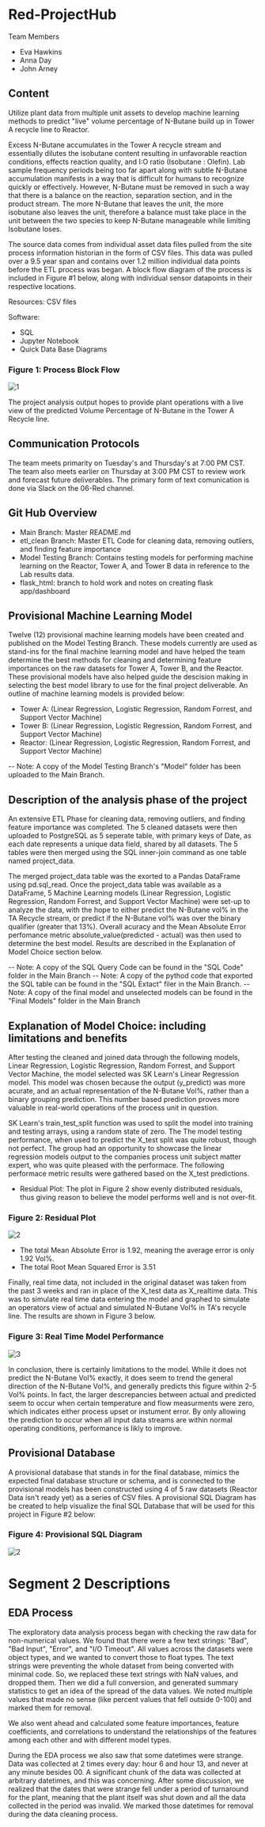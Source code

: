 # Red-ProjectHub
Team Members
- Eva Hawkins
- Anna Day
- John Arney

## Content

Utilize plant data from multiple unit assets to develop machine learning methods to predict "live" volume percentage of N-Butane build up in Tower A recycle line to Reactor. 

Excess N-Butane accumulates in the Tower A recycle stream and essentially dilutes the isobutane content resulting in unfavorable reaction conditions, effects reaction quality, and I:O ratio (Isobutane : Olefin). Lab sample frequency periods being too far apart along with subtle N-Butane accumulation manifests in a way that is difficult for humans to recognize
quickly or effectively. However, N-Butane must be removed in such a way that there is a balance on the reaction, separation section, and in the product stream. The more N-Butane that leaves the unit, the more isobutane also leaves the unit, therefore a balance must take place in the unit between the two species to keep N-Butane manageable while limiting Isobutane loses.

The source data comes from individual asset data files pulled from the site process information historian in the form of CSV files. This data was pulled over a 9.5 year span and contains over 1.2 million individual data points before the ETL process was began. A block flow diagram of the process is included in Figure #1 below, along with individual sensor datapoints in their respective locations. 

Resources:
CSV files

Software:
* SQL
* Jupyter Notebook
* Quick Data Base Diagrams

### Figure 1: Process Block Flow
![1](https://github.com/Jarney903/Red-ProjectHub/blob/main/Graphics/Block_Flow.jpg)

The project analysis output hopes to provide plant operations with a live view of the predicted Volume Percentage of N-Butane in the Tower A Recycle line. 

## Communication Protocols

The team meets primarity on Tuesday's and Thursday's at 7:00 PM CST. The team also meets earlier on Thursday at 3:00 PM CST to review work and forecast future deliverables. The primary form of text comunication is done via Slack on the 06-Red channel. 

## Git Hub Overview

- Main Branch: Master README.md
- etl_clean Branch: Master ETL Code for cleaning data, removing outliers, and finding feature importance
- Model Testing Branch: Contains testing models for performing machine learning on the Reactor, Tower A, and Tower B data in reference to the Lab results data. 
- flask_html: branch to hold work and notes on creating flask app/dashboard

## Provisional Machine Learning Model
Twelve (12) provisional machine learning models have been created and published on the Model Testing Branch. These models currently are used as stand-ins for the final machine learning model and have helped the team determine the best methods for cleaning and determining feature importances on the raw datasets for Tower A, Tower B, and the Reactor. These provisional models have also helped guide the descision making in selecting the best model library to use for the final project deliverable. An outline of machine learning models is provided below:
- Tower A: (Linear Regression, Logistic Regression, Random Forrest, and Support Vector Machine)
- Tower B: (Linear Regression, Logistic Regression, Random Forrest, and Support Vector Machine)
- Reactor: (Linear Regression, Logistic Regression, Random Forrest, and Support Vector Machine)

-- Note: A copy of the Model Testing Branch's "Model" folder has been uploaded to the Main Branch.

## Description of the analysis phase of the project
An extensive ETL Phase for cleaning data, removing outliers, and finding feature importance was completed. The 5 cleaned datasets were then uploaded to PostgreSQL as 5 seperate table, with primary keys of Date, as each date represents a unique data field, shared by all datasets. The 5 tables were then merged using the SQL inner-join command as one table named project_data. 

The merged project_data table was the exorted to a Pandas DataFrame using pd.sql_read. Once the project_data table was available as a DataFrame, 5 Machine Learning models (Linear Regression, Logistic Regression, Random Forrest, and Support Vector Machine) were set-up to analyze the data, with the hope to either predict the N-Butane vol% in the TA Recycle stream, or predict if the N-Butane vol% was over the binary qualifier (greater that 13%). Overall acuracy and the Mean Absolute Error perfomance metric absolute_value(predicted - actual) was then used to determine the best model. Results are described in the Explanation of Model Choice section below. 

-- Note: A copy of the SQL Query Code can be found in the "SQL Code" folder in the Main Branch
-- Note: A copy of the pythod code that exported the SQL table can be found in the "SQL Extact" filer in the Main Branch.
-- Note: A copy of the final model and unselected models can be found in the "Final Models" folder in the Main Branch 

## Explanation of Model Choice: including limitations and benefits 
After testing the cleaned and joined data through the following models, Linear Regression, Logistic Regression, Random Forrest, and Support Vector Machine, the model selected was SK Learn's Linear Regression model. This model was chosen because the output (y_predict) was more acurate, and an actual representation of the N-Butane Vol%, rather than a binary grouping prediction. This number based prediction proves more valuable in real-world operations of the process unit in question. 

SK Learn's train_test_split function was used to split the model into training and testing arrays, using a random state of zero. The The model testing performance, when used to predict the X_test split was quite robust, though not perfect. The group had an opportunity to showcase the linear regression models output to the companies process unit subject matter expert, who was quite pleased with the performace. The following performace metric results were gathered based on the X_test predictions. 

- Residual Plot: The plot in Figure 2 show evenly distributed residuals, thus giving reason to believe the model performs well and is not over-fit. 
### Figure 2: Residual Plot
![2](https://github.com/Jarney903/Red-ProjectHub/blob/main/Graphics/Residual_Plot.jpg)

- The total Mean Absolute Error is 1.92, meaning the average error is only 1.92 Vol%. 
- The total Root Mean Squared Error is 3.51

Finally, real time data, not included in the original dataset was taken from the past 3 weeks and ran in place of the X_test data as X_realtime data. This was to simulate real time data entering the model and graphed to simulate an operators view of actual and simulated N-Butane Vol% in TA's recycle line. The results are shown in Figure 3 below. 
### Figure 3: Real Time Model Performance
![3](https://github.com/Jarney903/Red-ProjectHub/blob/main/Graphics/Real_Time.jpg)

In conclusion, there is certainly limitations to the model. While it does not predict the N-Butane Vol% exactly, it does seem to trend the general direction of the N-Butane Vol%, and generally predicts this figure within 2-5 Vol% points. In fact, the larger descrepancies between actual and predicted seem to occur when certain temperature and flow measurments were zero, which indicates either process upset or instument error. By only allowing the prediction to occur when all input data streams are within normal operating conditions, performance is likly to improve.  

## Provisional Database
A provisional database that stands in for the final database, mimics the expected final database structure or schema, and is connected to the provisional models has been constructed using 4 of 5 raw datasets (Reactor Data isn't ready yet) as a series of CSV files. A provisional SQL Diagram has be created to help visualize the final SQL Database that will be used for this project in Figure #2 below:


### Figure 4: Provisional SQL Diagram
![2](https://github.com/Jarney903/Red-ProjectHub/blob/main/Graphics/SQL_mockup.png)


# Segment 2 Descriptions
## EDA Process
The exploratory data analysis process began with checking the raw data for non-numerical values. We found that there were a few text strings: "Bad", "Bad Input", "Error", and "I/O Timeout". All values across the datasets were object types, and we wanted to convert those to float types. The text strings were preventing the whole dataset from being converted with minimal code. So, we replaced these text strings with NaN values, and dropped them. Then we did a full conversion, and generated summary statistics to get an idea of the spread of the data values. We noted multiple values that made no sense (like percent values that fell outside 0-100) and marked them for removal.

We also went ahead and calculated some feature importances, feature coefficients, and correlations to understand the relationships of the features among each other and with different model types.

During the EDA process we also saw that some datetimes were strange. Data was collected at 2 times every day: hour 6 and hour 13, and never at any minute besides 00. A significant chunk of the data was collected at arbitrary datetimes, and this was concerning. After some discussion, we realized that the dates that were strange fell under a period of turnaround for the plant, meaning that the plant itself was shut down and all the data collected in the period was invalid. We marked those datetimes for removal during the data cleaning process.

